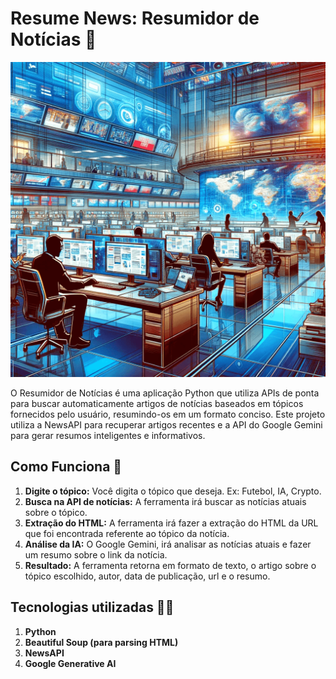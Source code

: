 # Resume News: Resumidor de Notícias 📰

<img src="news.png">

O Resumidor de Notícias é uma aplicação Python que utiliza APIs de ponta para buscar automaticamente artigos de notícias baseados em tópicos fornecidos pelo usuário, resumindo-os em um formato conciso. Este projeto utiliza a NewsAPI para recuperar artigos recentes e a API do Google Gemini para gerar resumos inteligentes e informativos.

## Como Funciona 🤔

1. **Digite o tópico:** Você digita o tópico que deseja. Ex: Futebol, IA, Crypto.
2. **Busca na API de notícias:** A ferramenta irá buscar as notícias atuais sobre o tópico.
3. **Extração do HTML:** A ferramenta irá fazer a extração do HTML da URL que foi encontrada referente ao tópico da notícia.
4. **Análise da IA:** O Google Gemini, irá analisar as notícias atuais e fazer um resumo sobre o link da notícia.
5. **Resultado:** A ferramenta retorna em formato de texto, o artigo sobre o tópico escolhido, autor, data de publicação, url e o resumo.

## Tecnologias utilizadas 👩‍💻

1. **Python** 
2. **Beautiful Soup (para parsing HTML)**
3. **NewsAPI** 
4. **Google Generative AI** 